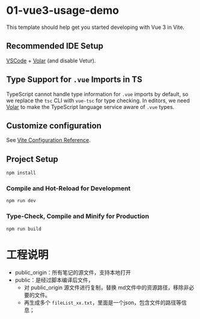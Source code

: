# 01-vue3-usage-demo

This template should help get you started developing with Vue 3 in Vite.

## Recommended IDE Setup

[VSCode](https://code.visualstudio.com/) + [Volar](https://marketplace.visualstudio.com/items?itemName=Vue.volar) (and disable Vetur).

## Type Support for `.vue` Imports in TS

TypeScript cannot handle type information for `.vue` imports by default, so we replace the `tsc` CLI with `vue-tsc` for type checking. In editors, we need [Volar](https://marketplace.visualstudio.com/items?itemName=Vue.volar) to make the TypeScript language service aware of `.vue` types.

## Customize configuration

See [Vite Configuration Reference](https://vite.dev/config/).

## Project Setup

```sh
npm install
```

### Compile and Hot-Reload for Development

```sh
npm run dev
```

### Type-Check, Compile and Minify for Production

```sh
npm run build
```





# 工程说明

* public_origin：所有笔记的源文件，支持本地打开
* public：是经过脚本编译后文件，
    * 对 public_origin 源文件进行复制，替换 md文件中的资源路径，移除非必要的文件。
    * 再生成多个 `fileList_xx.txt`，里面是一个json，包含文件的路径等信息；
